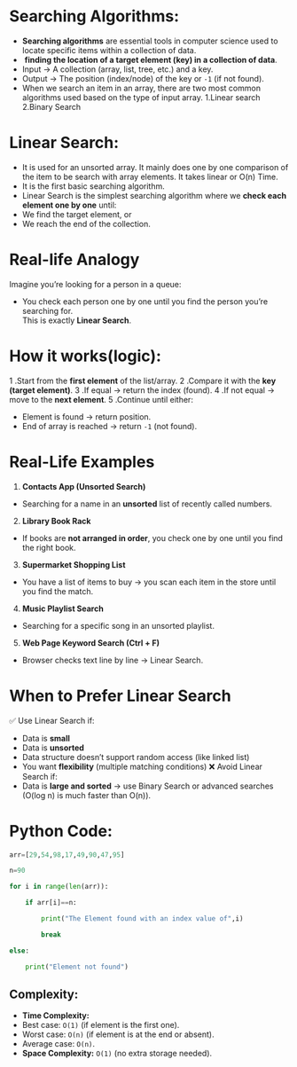 
# Searching Algorithms:

- **Searching algorithms** are essential tools in computer science used to locate specific items within a collection of data.
-  **finding the location of a target element (key) in a collection of data**.
- Input → A collection (array, list, tree, etc.) and a key.
- Output → The position (index/node) of the key or `-1` (if not found).
- When we search an item in an array, there are two most common algorithms used based on the type of input array.
1.Linear search
2.Binary Search
# Linear Search:

- It is used for an unsorted array. It mainly does one by one comparison of the item to be search with array elements. It takes linear or O(n) Time.
- It is the first basic searching algorithm.
- Linear Search is the simplest searching algorithm where we **check each element one by one** until:
- We find the target element, or
- We reach the end of the collection.
# Real-life Analogy

Imagine you’re looking for a person in a queue:
- You check each person one by one until you find the person you’re searching for.  
  This is exactly **Linear Search**.
# How it works(logic):

1 .Start from the **first element** of the list/array.
2 .Compare it with the **key (target element)**.
3 .If equal → return the index (found).
4 .If not equal → move to the **next element**.
5 .Continue until either:
- Element is found → return position.
- End of array is reached → return `-1` (not found).
# Real-Life Examples

1. **Contacts App (Unsorted Search)**
- Searching for a name in an **unsorted** list of recently called numbers.
2. **Library Book Rack**
- If books are **not arranged in order**, you check one by one until you find the right book.
3. **Supermarket Shopping List**
- You have a list of items to buy → you scan each item in the store until you find the match.
4. **Music Playlist Search**
- Searching for a specific song in an unsorted playlist.   
5. **Web Page Keyword Search (Ctrl + F)**
- Browser checks text line by line → Linear Search.
# When to Prefer Linear Search

✅ Use Linear Search if:
- Data is **small**
- Data is **unsorted**
- Data structure doesn’t support random access (like linked list)
- You want **flexibility** (multiple matching conditions)
❌ Avoid Linear Search if:
- Data is **large and sorted** → use Binary Search or advanced searches (O(log n) is much faster than O(n)).
# Python Code:


``` python
arr=[29,54,98,17,49,90,47,95]

n=90

for i in range(len(arr)):

    if arr[i]==n:

        print("The Element found with an index value of",i)

        break

else:

    print("Element not found")
```
## Complexity:

- **Time Complexity:**
- Best case: `O(1)` (if element is the first one).
- Worst case: `O(n)` (if element is at the end or absent).
- Average case: `O(n)`.    
- **Space Complexity:** `O(1)` (no extra storage needed).

